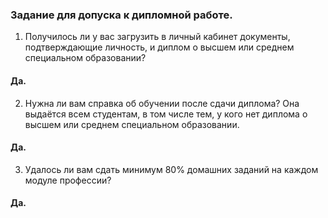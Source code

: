 ### Задание для допуска к дипломной работе.

1. Получилось ли у вас загрузить в личный кабинет документы, подтверждающие личность, и диплом о высшем или среднем специальном образовании?
#### Да.

2. Нужна ли вам справка об обучении после сдачи диплома? Она выдаётся всем студентам, в том числе тем, у кого нет диплома о высшем или среднем специальном образовании.
#### Да.

3. Удалось ли вам сдать минимум 80% домашних заданий на каждом модуле профессии?
#### Да.
